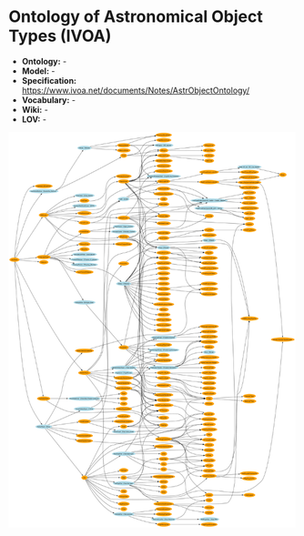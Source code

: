 # Ontology of Astronomical Object Types (IVOA)

- **Ontology:** -
- **Model:** -
- **Specification:** https://www.ivoa.net/documents/Notes/AstrObjectOntology/
- **Vocabulary:** -
- **Wiki:** -
- **LOV:** -

![](images/AstrObjectOntologyUseCases.png)
